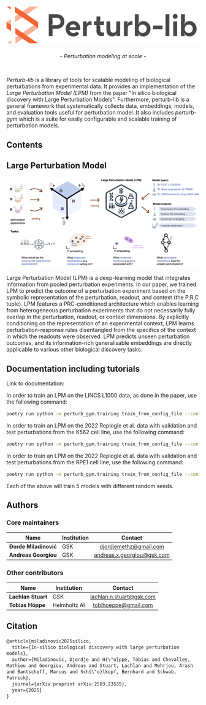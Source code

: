 <h1 align="center">
<img src="docs/source/_images/plib_logo.svg">
</h1>
<p align="center"> <em>- Perturbation modeling at scale -</em> </p>
<br>

*Perturb-lib* is a library of tools for scalable modeling of biological perturbations from experimental data.
It provides an implementation of the *Large Perturbation Model (LPM)* from the paper "In silico biological discovery with Large Perturbation Models".
Furthermore, perturb-lib is a general framework that systematically collects data, embeddings, models, and evaluation tools useful for perturbation model.
It also includes *perturb-gym* which is a suite for easily configurable and scalable training of perturbation models.

## Contents

## Large Perturbation Model

<img src="docs/source/_images/lpm_overview.png">

Large Perturbation Model (LPM) is a deep-learning model that integrates information from
pooled perturbation experiments. In our paper, we trained LPM to predict the outcome of a
perturbation experiment based on the symbolic representation of the perturbation, readout,
and context (the P,R,C tuple). LPM features a PRC-conditioned architecture which enables
learning from heterogeneous perturbation experiments that do not necessarily
fully overlap in the perturbation, readout, or context dimensions. By explicitly conditioning
on the representation of an experimental context, LPM learns perturbation-response rules
disentangled from the specifics of the context in which the readouts were observed. LPM
predicts unseen perturbation outcomes, and its information-rich generalisable embeddings are
directly applicable to various other biological discovery tasks.

## Documentation including tutorials
Link to documentation: <LINK HERE>

In order to train an LPM on the LINCS L1000 data, as done in the paper, use the following command:
```bash
poetry run python -m perturb_gym.training train_from_config_file --config_file_id_or_path=lincs_paper_lpm
```

In order to train an LPM on the 2022 Replogle et al. data with validation and test perturbations from the K562 cell line, use the following command:
```bash
poetry run python -m perturb_gym.training train_from_config_file --config_file_id_or_path=replogle_k562_paper_lpm
```

In order to train an LPM on the 2022 Replogle et al. data with validation and test perturbations from the RPE1 cell line, use the following command:
```bash
poetry run python -m perturb_gym.training train_from_config_file --config_file_id_or_path=replogle_rpe1_paper_lpm
```

Each of the above will train 5 models with different random seeds.


## Authors


### Core maintainers
| Name | Institution |                 Contact                  |
| --- |-------------|:----------------------------------------:|
| **Ðorđe Miladinović** | GSK         |  djordjemethz@gmail.com  |
| **Andreas Georgiou** | GSK         | andreas.x.georgiou@gsk.com |

### Other contributors

| Name | Institution |         Contact          |
| --- |-------------|:------------------------:|
| **Lachlan Stuart** | GSK         | lachlan.n.stuart@gsk.com |
| **Tobias Höppe** | Helmholtz AI | tobihoeppe@gmail.com  |


## Citation

```
@article{miladinovic2025silico,
  title={In-silico biological discovery with large perturbation models},
  author={Miladinovic, Djordje and H{\"o}ppe, Tobias and Chevalley, Mathieu and Georgiou, Andreas and Stuart, Lachlan and Mehrjou, Arash and Bantscheff, Marcus and Sch{\"o}lkopf, Bernhard and Schwab, Patrick},
  journal={arXiv preprint arXiv:2503.23535},
  year={2025}
}
```
